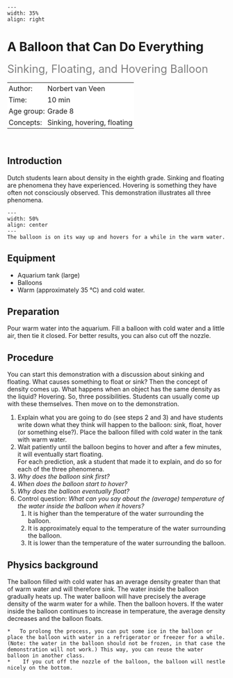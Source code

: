 ```{figure} ../../figures/ready.png
---
width: 35%
align: right
```

# A Balloon that Can Do Everything
<span style="font-size: 25px; color: gray;">Sinking, Floating, and Hovering Balloon</span>

<table style="width: 100%; border-collapse: collapse; border: none;">
    <tr style="background-color: white;"> 
        <td style="text-align: left; padding: 3px; border: none;">Author:</td>
        <td style="text-align: left; padding: 3px; border: none;">Norbert van Veen</td>
    </tr>
    <tr style="background-color: white;">
        <td style="text-align: left; padding: 3px; border: none;">Time:</td>
        <td style="text-align: left; padding: 3px; border: none;">10 min</td>
    </tr>
    <tr style="background-color: white;">
        <td style="text-align: left; padding: 3px; border: none;">Age group:</td>
        <td style="text-align: left; padding: 3px; border: none;">Grade 8</td>
    </tr>
    <tr style="background-color: white;">
        <td style="text-align: left; padding: 3px; border: none;">Concepts:</td>
        <td style="text-align: left; padding: 3px; border: none;">Sinking, hovering, floating</td>
    </tr>
</table><br>


## Introduction
Dutch students learn about density in the eighth grade. Sinking and floating are phenomena they have experienced. Hovering is something they have often not consciously observed. This demonstration illustrates all three phenomena.

```{figure} demo76_figure1.jpg
---
width: 50%
align: center
---
The balloon is on its way up and hovers for a while in the warm water.
```

## Equipment
- Aquarium tank (large)
- Balloons
- Warm (approximately 35 °C) and cold water.

## Preparation
Pour warm water into the aquarium. Fill a balloon with cold water and a little air, then tie it closed. For better results, you can also cut off the nozzle.

## Procedure
You can start this demonstration with a discussion about sinking and floating. What causes something to float or sink? Then the concept of density comes up. What happens when an object has the same density as the liquid? Hovering.
So, three possibilities. Students can usually come up with these themselves. Then move on to the demonstration.
1. Explain what you are going to do (see steps 2 and 3) and have students write down what they think will happen to the balloon: sink, float, hover (or something else?).
Place the balloon filled with cold water in the tank with warm water.
2. Wait patiently until the balloon begins to hover and after a few minutes, it will eventually start floating.\
For each prediction, ask a student that made it to explain, and do so for each of the three phenomena.
3. *Why does the balloon sink first?*
4. *When does the balloon start to hover?*
5. *Why does the balloon eventually float?*
6. Control question: *What can you say about the (average) temperature of the water inside the balloon when it hovers?* 
    1. It is higher than the temperature of the water surrounding the balloon.
    2. It is approximately equal to the temperature of the water surrounding the balloon.
    3. It is lower than the temperature of the water surrounding the balloon.

## Physics background
The balloon filled with cold water has an average density greater than that of warm water and will therefore sink. The water inside the balloon gradually heats up. The water balloon will have precisely the average density of the warm water for a while. Then the balloon hovers. If the water inside the balloon continues to increase in temperature, the average density decreases and the balloon floats.

```{tip}
*	To prolong the process, you can put some ice in the balloon or place the balloon with water in a refrigerator or freezer for a while. (Note: the water in the balloon should not be frozen, in that case the demonstration will not work.) This way, you can reuse the water balloon in another class.
*	 If you cut off the nozzle of the balloon, the balloon will nestle nicely on the bottom.
```
